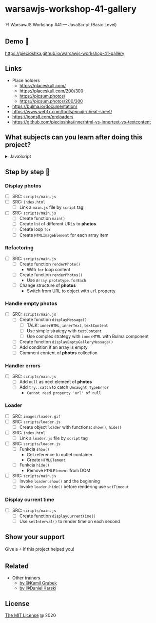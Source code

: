 # warsawjs-workshop-41-gallery

⛩️ WarsawJS Workshop #41 — JavaScript (Basic Level)

## Demo 🎉

<https://piecioshka.github.io/warsawjs-workshop-41-gallery>

## Links

* Place holders
    + <https://placeskull.com/>
    + <https://placeskull.com/200/300>
    + <https://picsum.photos/>
    + <https://picsum.photos/200/300>
* <https://bulma.io/documentation/>
* <https://www.webfx.com/tools/emoji-cheat-sheet/>
* <https://icons8.com/preloaders>
* <https://github.com/piecioshka/innerhtml-vs-innertext-vs-textcontent>

## What subjects can you learn after doing this project?

<details><summary>JavaScript</summary>

* :white_check_mark: Variables `(var, let, const)`
* :white_check_mark: Data Types `(string, number, array)`
* :white_check_mark: Operators `(++, ===, <)`
* :white_check_mark: Functions `(Function Declaration, Method Shorthand Definition)`
* :white_check_mark: Arrays
* :white_check_mark: Objects
* :white_check_mark: Conditions `(if)`
* :white_check_mark: Loops `(for, forEach)`
* :white_check_mark: Error Handling `(try..catch)`
* :warning: Falsy Values `(false, 0, '', NaN, null, undefined)`
* :warning: JSON
* :warning: BOM — Browser Object Model
* :white_check_mark: Date
* :warning: Math
* :white_check_mark: Clocks `(setTimeout, setInterval)`
* :white_check_mark: Comments
* :white_check_mark: DOM Elements `(ClassList API)`

</details>

## Step by step 👣

### Display photos

* [ ]  SRC: `scripts/main.js`
* [ ]  SRC: `index.html`
    + [ ]  Link a `main.js` file by `script` tag
* [ ]  SRC: `scripts/main.js`
    + [ ]  Create function `main()`
    + [ ]  Create list of different URLs to **photos**
    + [ ]  Create loop `for`
    + [ ]  Create `HTMLImageElement` for each array item

### Refactoring

* [ ]  SRC: `scripts/main.js`
    + [ ]  Create function `renderPhoto()`
        - With `for` loop content
    + [ ]  Create function `renderPhotos()`
        - Use `Array.prototype.forEach`
    + [ ]  Change structure of **photos**
        - Switch from URL to object with `url` property

### Handle empty photos

* [ ]  SRC: `scripts/main.js`
    + [ ]  Create function `displayMessage()`
        - [ ]  TALK: `innerHTML`, `innerText`, `textContent`
        - [ ]  Use simple strategy with `textContent`
        - [ ]  Use complex strategy with `innerHTML` with Bulma component
    + [ ]  Create function `displayEmptyGalleryMessage()`
    + [ ]  Add condition if an array is empty
    + [ ]  Comment content of **photos** collection

### Handler errors

* [ ]  SRC: `scripts/main.js`
    + [ ]  Add `null` as next element of **photos**
    + [ ]  Add `try..catch` to catch `Uncaught TypeError`
        - `Cannot read property 'url' of null`

### Loader

* [ ]  SRC: `images/loader.gif`
* [ ]  SRC: `scripts/loader.js`
    + [ ]  Create object `loader` with functions: `show()`, `hide()`
* [ ]  SRC: `index.html`
    + [ ]  Link a `loader.js` file by `script` tag
* [ ]  SRC: `scripts/loader.js`
    + [ ]  Funkcja `show()`
        - Get reference to outlet container
        - Create `HTMLElement`
    + [ ]  Funkcja `hide()`
        - Remove `HTMLElement` from DOM
* [ ]  SRC: `scripts/main.js`
    + [ ]  Invoke `loader.show()` and the beginning
    + [ ]  Invoke `loader.hide()` before rendering use `setTimeout`

### Display current time

* [ ]  SRC: `scripts/main.js`
    + [ ]  Create function `displayCurrentTime()`
    + [ ]  Use `setInterval()` to render time on each second

## Show your support

Give a ⭐️ if this project helped you!

## Related

* Other trainers
    + [by @Kamil Grabek](https://github.com/G3F4/warsawjs-workshop-41)
    + [by @Daniel Karski](https://github.com/dkarski/warsawjs-workshop-41)

## License

[The MIT License](http://piecioshka.mit-license.org) @ 2020
